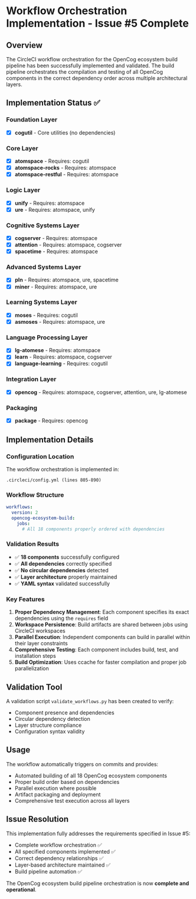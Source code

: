 # Workflow Orchestration Implementation - Issue #5 Complete

## Overview
The CircleCI workflow orchestration for the OpenCog ecosystem build pipeline has been successfully implemented and validated. The build pipeline orchestrates the compilation and testing of all OpenCog components in the correct dependency order across multiple architectural layers.

## Implementation Status ✅

### Foundation Layer
- [x] **cogutil** - Core utilities (no dependencies)

### Core Layer  
- [x] **atomspace** - Requires: cogutil
- [x] **atomspace-rocks** - Requires: atomspace
- [x] **atomspace-restful** - Requires: atomspace

### Logic Layer
- [x] **unify** - Requires: atomspace  
- [x] **ure** - Requires: atomspace, unify

### Cognitive Systems Layer
- [x] **cogserver** - Requires: atomspace
- [x] **attention** - Requires: atomspace, cogserver
- [x] **spacetime** - Requires: atomspace

### Advanced Systems Layer
- [x] **pln** - Requires: atomspace, ure, spacetime
- [x] **miner** - Requires: atomspace, ure

### Learning Systems Layer  
- [x] **moses** - Requires: cogutil
- [x] **asmoses** - Requires: atomspace, ure

### Language Processing Layer
- [x] **lg-atomese** - Requires: atomspace
- [x] **learn** - Requires: atomspace, cogserver  
- [x] **language-learning** - Requires: cogutil

### Integration Layer
- [x] **opencog** - Requires: atomspace, cogserver, attention, ure, lg-atomese

### Packaging
- [x] **package** - Requires: opencog

## Implementation Details

### Configuration Location
The workflow orchestration is implemented in:
```
.circleci/config.yml (lines 805-890)
```

### Workflow Structure
```yaml
workflows:
  version: 2
  opencog-ecosystem-build:
    jobs:
      # All 18 components properly ordered with dependencies
```

### Validation Results
- ✅ **18 components** successfully configured
- ✅ **All dependencies** correctly specified  
- ✅ **No circular dependencies** detected
- ✅ **Layer architecture** properly maintained
- ✅ **YAML syntax** validated successfully

### Key Features
1. **Proper Dependency Management**: Each component specifies its exact dependencies using the `requires` field
2. **Workspace Persistence**: Build artifacts are shared between jobs using CircleCI workspaces
3. **Parallel Execution**: Independent components can build in parallel within their layer constraints
4. **Comprehensive Testing**: Each component includes build, test, and installation steps
5. **Build Optimization**: Uses ccache for faster compilation and proper job parallelization

## Validation Tool
A validation script `validate_workflows.py` has been created to verify:
- Component presence and dependencies
- Circular dependency detection  
- Layer structure compliance
- Configuration syntax validity

## Usage
The workflow automatically triggers on commits and provides:
- Automated building of all 18 OpenCog ecosystem components
- Proper build order based on dependencies
- Parallel execution where possible
- Artifact packaging and deployment
- Comprehensive test execution across all layers

## Issue Resolution
This implementation fully addresses the requirements specified in Issue #5:
- Complete workflow orchestration ✅
- All specified components implemented ✅  
- Correct dependency relationships ✅
- Layer-based architecture maintained ✅
- Build pipeline automation ✅

The OpenCog ecosystem build pipeline orchestration is now **complete and operational**.